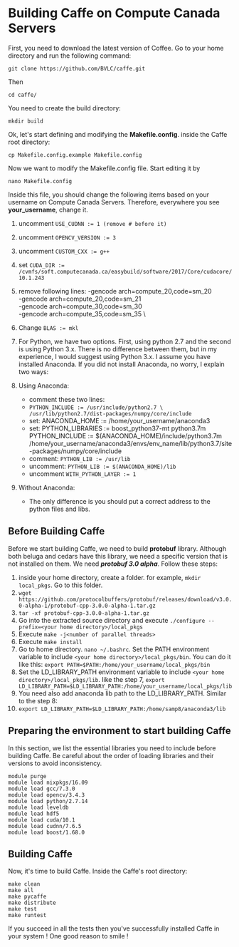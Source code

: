# Building Caffe on Compute Canada Servers




First, you need to download the latest version of Coffee. Go to your home directory and run the following command:

    git clone https://github.com/BVLC/caffe.git
    
Then

    cd caffe/
You need to create the build directory:

    mkdir build
Ok, let's start defining and modifying the **Makefile.config**. inside the Caffe root directory:

    cp Makefile.config.example Makefile.config
  Now we want to modify the Makefile.config file. Start editing it by 
  

    nano Makefile.config
Inside this file, you should change the following items based on your username on Compute Canada Servers. Therefore, everywhere you see **your_username**, change it.

 1. uncomment `USE_CUDNN := 1 (remove # before it)`
 2. uncomment `OPENCV_VERSION := 3`
 3. uncomment `CUSTOM_CXX := g++`
 4. set `CUDA_DIR := /cvmfs/soft.computecanada.ca/easybuild/software/2017/Core/cudacore/10.1.243`
 5. remove following lines:
    -gencode arch=compute_20,code=sm_20 \
    	-gencode arch=compute_20,code=sm_21 \
    	-gencode arch=compute_30,code=sm_30 \
    	-gencode arch=compute_35,code=sm_35 \

 6. Change `BLAS := mkl`
 7. For Python, we have two options. First, using python 2.7 and the second is using Python 3.x. There is no difference between them, but in my experience, I would suggest using Python 3.x. I assume you have installed Anaconda. If you did not install Anaconda, no worry, I explain two ways:
 8. Using Anaconda:
	 - comment these two lines:
	 - `PYTHON_INCLUDE := /usr/include/python2.7 \
/usr/lib/python2.7/dist-packages/numpy/core/include`
	- set: 
    ANACONDA_HOME := /home/your_username/anaconda3 
	 - set:
    PYTHON_LIBRARIES := boost_python37-mt python3.7m
    PYTHON_INCLUDE := $(ANACONDA_HOME)/include/python3.7m \
/home/your_username/anaconda3/envs/env_name/lib/python3.7/site-packages/numpy/core/include
    - comment: `PYTHON_LIB := /usr/lib`
    - uncomment: `PYTHON_LIB := $(ANACONDA_HOME)/lib`
    - uncomment `WITH_PYTHON_LAYER := 1`
 9. Without Anaconda:
	  - The only difference is you should put a correct address to the python files and libs.
## Before Building Caffe
Before we start building Caffe, we need to build **protobuf** library. Although both beluga and cedars have this library, we need a specific version that is not installed on them. We need _**protobuf 3.0 alpha**_. Follow these steps:

 1. inside your home directory, create a folder. for example, `mkdir local_pkgs`. Go to this folder.
 2. `wget https://github.com/protocolbuffers/protobuf/releases/download/v3.0.0-alpha-1/protobuf-cpp-3.0.0-alpha-1.tar.gz`
 3. `tar -xf protobuf-cpp-3.0.0-alpha-1.tar.gz`
 4. Go into the extracted source directory and execute `./configure --prefix=<your home directory>/local_pkgs`
 5. Execute `make -j<number of parallel threads>`
 6. Execute `make install`
 7. Go to home directory. `nano ~/.bashrc`. Set the PATH environment variable to include `<your home directory>/local_pkgs/bin`. You can do it like this: `export PATH=$PATH:/home/your_username/local_pkgs/bin`
 8. Set the LD_LIBRARY_PATH environment variable to include `<your home directory>/local_pkgs/lib`. Iike the step 7, `export LD_LIBRARY_PATH=$LD_LIBRARY_PATH:/home/your_username/local_pkgs/lib`
 9. You need also add anaconda lib path to the LD_LIBRARY_PATH. Similar to the step 8:
 10. `export LD_LIBRARY_PATH=$LD_LIBRARY_PATH:/home/samp8/anaconda3/lib`

## Preparing the environment to start building Caffe
In this section, we list the essential libraries you need to include before building Caffe. Be careful about the order of loading libraries and their versions to avoid inconsistency.

 

    module purge
    module load nixpkgs/16.09
    module load gcc/7.3.0
    module load opencv/3.4.3
    module load python/2.7.14
    module load leveldb
    module load hdf5
    module load cuda/10.1
    module load cudnn/7.6.5
    module load boost/1.68.0
    
   ## Building Caffe
Now, it's time to build Caffe. Inside the Caffe's root directory:

    make clean
    make all
    make pycaffe
    make distribute
    make test
    make runtest
If you succeed in all the tests then you've successfully installed Caffe in your system ! One good reason to smile !
    
